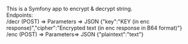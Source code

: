 This is a Symfony app to encrypt & decrypt string.<br>
Endpoints:<br>
/decr (POST) => Parameters => JSON {"key":"KEY (in enc response)","cipher":"Encrypted text (in enc response in B64 format)"}<br>
/enc (POST) => Parameters=>  JSON {"plaintext":"text"}<br>
